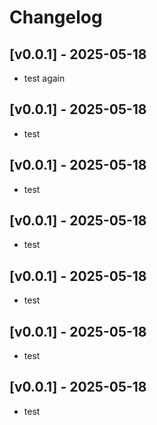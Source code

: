 # Changelog

## [v0.0.1] - 2025-05-18

- test again



## [v0.0.1] - 2025-05-18

- test



## [v0.0.1] - 2025-05-18

- test



## [v0.0.1] - 2025-05-18

- test



## [v0.0.1] - 2025-05-18

- test



## [v0.0.1] - 2025-05-18

- test



## [v0.0.1] - 2025-05-18

- test













